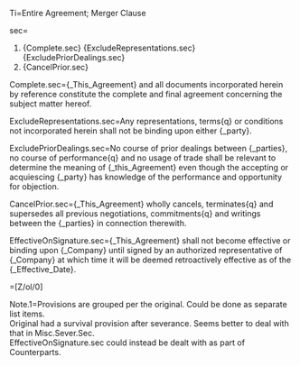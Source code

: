 Ti=Entire Agreement; Merger Clause

sec=<ol><li>{Complete.sec}  {ExcludeRepresentations.sec}  {ExcludePriorDealings.sec}</li><li>{CancelPrior.sec}</li></ol>

Complete.sec={_This_Agreement} and all documents incorporated herein by reference constitute the complete and final agreement concerning the subject matter hereof.

ExcludeRepresentations.sec=Any representations, terms{q} or conditions not incorporated herein shall not be binding upon either {_party}. 

ExcludePriorDealings.sec=No course of prior dealings between {_parties}, no course of performance{q} and no usage of trade shall be relevant to determine the meaning of {_this_Agreement} even though the accepting or acquiescing {_party} has knowledge of the performance and opportunity for objection.

CancelPrior.sec={_This_Agreement} wholly cancels, terminates{q} and supersedes all previous negotiations, commitments{q} and writings between the {_parties} in connection therewith.

EffectiveOnSignature.sec={_This_Agreement} shall not become effective or binding upon {_Company} until signed by an authorized representative of {_Company} at which time it will be deemed retroactively effective as of the {_Effective_Date}.

=[Z/ol/0]

Note.1=Provisions are grouped per the original.  Could be done as separate list items.<br>  Original had a survival provision after severance.  Seems better to deal with that in Misc.Sever.Sec.  <br>EffectiveOnSignature.sec could instead be dealt with as part of Counterparts.